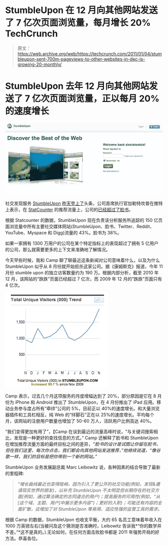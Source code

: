 # StumbleUpon 在 12 月向其他网站发送了 7 亿次页面浏览量，每月增长 20% TechCrunch

> 原文：<https://web.archive.org/web/https://techcrunch.com/2011/01/04/stumbleupon-sent-700m-pageviews-to-other-websites-in-dec-is-growing-20-monthly/>

# StumbleUpon 去年 12 月向其他网站发送了 7 亿次页面浏览量，正以每月 20%的速度增长

![](img/45d1ebbfd5ab9b044ed713b2c6b1bf28.png)

社交发现服务 [StumbleUpon](https://web.archive.org/web/20221006013115/http://stumbleupon.com/) [昨天登上了](https://web.archive.org/web/20221006013115/http://blogs.forbes.com/oliverchiang/2011/01/03/stumbleupon-passes-facebook-as-top-source-of-social-media-traffic/)头条，公司首席执行官加勒特坎普在推特上表示，在 [StatCounter](https://web.archive.org/web/20221006013115/http://statcounter.com/) 的推荐流量上，公司的[已经超过了脸书](https://web.archive.org/web/20221006013115/http://www.stumbleupon.com/su/6zEGWk/gs.statcounter.com/#social_media-US-monthly-201001-201101)。

根据 Statcounter 的数据，StumbleUpon 现在负责该分析服务所追踪的 150 亿页面浏览量中所有主要社交媒体网站(StumbleUpon、脸书、Twitter、Reddit、YouTube、Myspace 和 Digg)流量的 43%。脸书为 38%。

如果一家拥有 1300 万用户的公司在某个特定指标上的表现超过了拥有 5 亿用户的公司，那么就需要更多的上下文来准确地了解情况。

今天早些时候，我和 Camp 聊了聊最近这条新闻对公司意味着什么，以及为什么 StumbleUpon 似乎从 8 月份就开始扼杀这家公司。据《康姆斯克》报道，今年 11 月份 stumble upon 的独立访客数量约为 190 万。根据内部分析，截至 2010 年 12 月，该网站的“跌跌”页面已经超过 7 亿次，而 2009 年 12 月的“跌跌”页面只有 4 亿次。

![](img/82157a746fa81f905a5fb0aeda5b626f.png)

Camp 表示，过去几个月这项服务的月度增幅达到了 20%，部分原因是它在 8 月份为 iPhone 和 Android 推出了 StumbleUpon，在 4 月份推出了 iPad 应用。移动业务参与度占所有“牵绊”公司的 5%，目前正以 40%的速度增长。和大量浏览器插件和工具栏相反，纯 Web 的“绊脚石”正在以 25%的速度增长。平均每个月，该网站的注册用户数量也增加了 50-60 万人，活跃用户比例高达 40%。

“我们变得更加有用了”，【Camp 在谈到最近的流量高峰时说，“与关键词搜索相比，发现是一种更好的查找信息的方式。” Camp 还解释了脸书和 StumbleUpon 在增加推荐流量方面的最终目标之间的差异，*“脸书的设计是试图让你留在脸书，但在我们这里，每次你点击，我们都会向其他网站发送推荐，”*他继续说道，*“像谷歌一样，我们的目标是把你带到一个新的网站。”*

StumbleUpon 业务发展副总裁 Marc Leibowitz 说，各种因素的结合导致了最新的里程碑:

> *“增长曲线最近也变得陡峭，因为引入了更公开的社交功能(例如，发现&邀请现实世界的朋友)，以补充 StumbleUpon 不太明显但长期存在的社交方面(例如，通过算法确定的志同道合的用户)；提高服务的可用性(例如，“从[这个域、主题、用户]中展示更多内容”)；更好的入职)；可能还有内容的全面扩散，这增加了对 StumbleUpon 等易用、适应性强的监管工具的需求。*

根据 Camp 的数据，StumbleUpon 也收支平衡，大约 65 名员工意味着年收入在 1000 万英镑左右(当被问及这个猜测是否准确时，Leibowitz 告诉我*“你的数学并不差。”*这不是真的。).无论如何，在任何方面击败脸书都是 2011 年强势开局的好方法。恭喜各位。